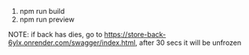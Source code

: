 1. npm run build
2. npm run preview

NOTE: if back has dies, go to https://store-back-6ylx.onrender.com/swagger/index.html, after 30 secs it will be unfrozen
